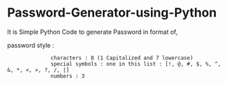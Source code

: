 # Password-Generator-using-Python

It is Simple Python Code to generate Password in format of,

password style : 

                  characters : 8 (1 Capitalized and 7 lowercase)
                  special symbols : one in this list : [!, @, #, $, %, ^, &, *, <, >, ?, /, |]
                  numbers : 3
